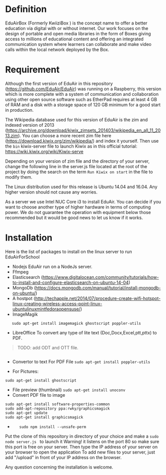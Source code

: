 # Definition

EduAirBox (Formerly KwiiziBox ) is the concept name to offer a better education via digital with or without internet. Our work focuses on the design of portable and open media libraries in the form of Boxes giving access to millions of educational content and offering an integrated communication system where learners can collaborate and make video calls within the local network deployed by the Box.

# Requirement
Although the first version of EduAir in this repository (https://github.com/EduAir/EduAir) was running on a Raspberry, this version which is more complete with a system of communication and collaboration using other open source software such as EtherPad requires at least 4 GB of RAM and a disk with a storage space of 120 GB minimum for a good start in production.

The Wikipedia database used for this version of EduAir is the zim and indexed version of 2013 (https://archive.org/download/kiwix_zimsets_201403/wikipedia_en_all_11_2013.zim). You can choose a more recent zim file here (https://download.kiwix.org/zim/wikipedia/) and index it yourself. Then use the `bin` kiwix-server file to launch Kiwix as in this official tutorial: https://wiki.kiwix.org/wiki/Kiwix-serve

Depending on your version of zim file and the directory of your server, change the following line in the server.js file located at the root of the project by doing the search on the term `Run Kiwix on start` in the file to modify them.

The Linux distribution used for this release is Ubuntu 14.04 and 16.04. Any higher version should not cause any worries.

As a server we use Intel NUC Core i3 to install EduAir. You can decide if you want to choose another type of higher hardware in terms of computing power. We do not guarantee the operation with equipment below those recommended but it would be good news to let us know if it works.

# Installation

Here is the list of packages to install on the linux server to run EduAirForSchool

-	Nodejs 
EduAir run on a NodeJs server.
-	Ffmpeg
-	Elasticsearch (https://www.digitalocean.com/community/tutorials/how-to-install-and-configure-elasticsearch-on-ubuntu-14-04)
-	MongoDb (https://docs.mongodb.com/manual/tutorial/install-mongodb-on-ubuntu/)
-	A hostpot (http://techapple.net/2014/07/procedure-create-wifi-hotspot-linux-creating-wireless-access-point-linux-ubuntulinuxmintfedoraopensuse/)
-	ImageMagik 
```sudo apt-get update
   sudo apt-get install imagemagick ghostscript poppler-utils
```
-	LibreOffice
To convert any type of lite text (Doc,Docx,Excel,ptt,pttx) to PDF.

> TODO: add ODT and OTT file.
``` sudo apt-get install libreoffice --no-install-recommends
```
-	Convertor to text
For PDF File
 ```sudo apt-get install poppler-utils```

- For Pictures:
 ```sudo apt-get install tesseract-ocr
sudo apt-get install ghostscript
```
-	File preview (thumbnail)
```sudo apt-get install unoconv```
-	Convert PDF file to image
```sudo apt-get install python-software-properties
sudo apt-get install software-properties-common
sudo add-apt-repository ppa:rwky/graphicsmagick
sudo apt-get update
sudo apt-get install graphicsmagick
```
- ```	sudo npm install --unsafe-perm```

Put the clone of this repository in directory of your choice and make a
```sudo node server.js ``` to launch it
Warning! it listens on the port 80 so make sure this port is free on your server.
Then type the IP address of your server on your browser to open the application
To add new files to your server, just add "/upload" in front of your IP address on the browser.

Any question concerning the installation is welcome.
